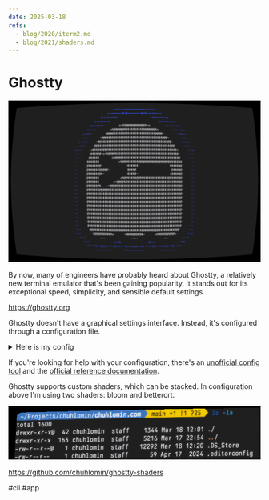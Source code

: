 ```yaml
---
date: 2025-03-18
refs:
  - blog/2020/iterm2.md
  - blog/2021/shaders.md
---
```


# Ghostty

![Ghostty](ghostty.png)

By now, many of engineers have probably heard about Ghostty, a relatively new terminal emulator that's been gaining popularity. It stands out for its exceptional speed, simplicity, and sensible default settings.

https://ghostty.org

Ghostty doesn't have a graphical settings interface. Instead, it's configured through a configuration file.

<details>
<summary>Here is my config</summary>
<pre><code>font-family = "TX-02 Condensed"
font-size = 15

copy-on-select = false
window-save-state = always
shell-integration-features = no-cursor

cursor-opacity = 0.8
cursor-style = block
cursor-style-blink = true
cursor-color = #d6d6d6

keybind = super+backspace=text:\x15

theme = Monokai Pro Spectrum
background = #222222
foreground = #f7f1ff
selection-background = #525053
selection-foreground = #f7f1ff
cursor-color = #bab6c0
palette = 0=#222222
palette = 1=#fc618d
palette = 2=#7bd88f
palette = 3=#fce566
palette = 4=#fd9353
palette = 5=#948ae3
palette = 6=#5ad4e6
palette = 7=#f7f1ff
palette = 8=#69676c
palette = 9=#fc618d
palette = 10=#7bd88f
palette = 11=#fce566
palette = 12=#fd9353
palette = 13=#948ae3
palette = 14=#5ad4e6
palette = 15=#f7f1ff

custom-shader = <path to shaders dir>/bloom.glsl
custom-shader = <path to shaders dir>/bettercrt.glsl
</code></pre>

</details>

If you're looking for help with your configuration, there's an [unofficial config tool](https://ghostty.zerebos.com/) and the [official reference documentation](https://ghostty.org/docs/config/reference).

Ghostty supports custom shaders, which can be stacked.
In configuration above I'm using two shaders: bloom and bettercrt.

![Ghostty Shaders](ghostty_screenshot.png)

https://github.com/chuhlomin/ghostty-shaders

#cli #app
